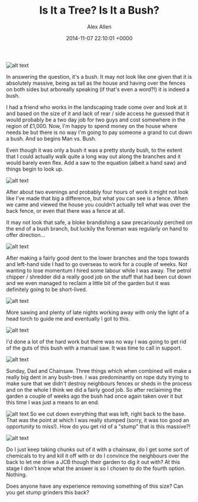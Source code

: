 ﻿---
layout: post
title: "Is It a Tree? Is It a Bush?"
date: 2014-11-07 22:10:01 +0000
comments: true
categories: Garden
author: Alex Allen
---

![alt text](https://allenar.github.com/images/IMG_21.JPG "Before")

In answering the question, it's a bush. It may not look like one given that it is absolutely massive, being as tall as the house and having over the fences on both sides but arboreally speaking (if that's even a word?!) it is indeed a bush.

I had a friend who works in the landscaping trade come over and look at it and based on the size of it and lack of rear / side access he guessed that it would probably be a two day job for two guys and cost somewhere in the region of £1,000. Now, I'm happy to spend money on the house where needs be but there is no way I'm going to pay someone a grand to cut down a bush. And so begins Man vs. Bush.

Even though it was only a bush it was a pretty sturdy bush, to the extent that I could actually walk quite a long way out along the branches and it would barely even flex. Add a saw to the equation (albeit a hand saw) and things begin to look up.

![alt text](https://allenar.github.com/images/IMG_22.JPG "Man Plus Saw")

After about two evenings and probably four hours of work it might not look like I've made that big a difference, but what you can see is a fence. When we came and viewed the house you couldn't actually tell what was over the back fence, or even that there was a fence at all.

It may not look that safe, a bloke brandishing a saw precariously perched on the end of a bush branch, but luckily the foreman was regularly on hand to offer direction...

![alt text](https://allenar.github.com/images/IMG_23.JPG "Beware the Foreman!")

After making a fairly good dent to the lower branches and the tops towards and left-hand side I had to go overseas to work for a couple of weeks. Not wanting to lose momentum I hired some labour while I was away. The petrol chipper / shredder did a really good job on the stuff that had been cut down and we even managed to reclaim a little bit of the garden but it was definitely going to be short-lived.

![alt text](https://allenar.github.com/images/IMG_24.JPG "Labour")

More sawing and plenty of late nights working away with only the light of a head torch to guide me and eventually I got to this.

![alt text](https://allenar.github.com/images/IMG_25.JPG "Getting there")

I'd done a lot of the hard work but there was no way I was going to get rid of the guts of this bush with a manual saw. It was time to call in support. 

![alt text](https://allenar.github.com/images/IMG_26.JPG "Tree Guys")

Sunday, Dad and Chainsaw. Three things which when combined will make a really big dent in any bush-tree. I was predominantly on rope duty trying to make sure that we didn't destroy neighbours fences or sheds in the process and on the whole I think we did a fairly good job. So after reclaiming the garden a couple of weeks ago the bush had once again taken over it but this time I was just a means to an end.

![alt text](https://allenar.github.com/images/IMG_27.JPG "Piles")
So we cut down everything that was left, right back to the base. That was the point at which I was really stumped (sorry, it was too good an opportunity to miss!). How do you get rid of a "stump" that is this massive?!

![alt text](https://allenar.github.com/images/IMG_27.JPG "Stumped")

Do I just keep taking chunks out of it with a chainsaw, do I get some sort of chemicals to try and kill it off with or do I convince the neighbours over the back to let me drive a JCB though their garden to dig it out with? At this stage I don't know what the answer is so I chosen to do the fourth option. Nothing.

Does anyone have any experience removing something of this size? Can you get stump grinders this back?